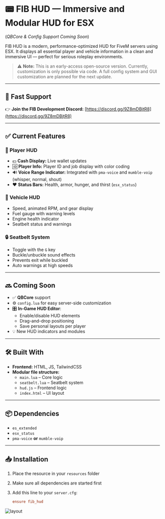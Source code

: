 # 📟 FIB HUD — Immersive and Modular HUD for ESX  
(*QBCore & Config Support Coming Soon*)

FIB HUD is a modern, performance-optimized HUD for FiveM servers using ESX. It displays all essential player and vehicle information in a clean and immersive UI — perfect for serious roleplay environments.

> ⚠️ **Note:** This is an early-access open-source version. Currently, customization is only possible via code. A full config system and GUI customization are planned for the next update.

---

## 🔗 Fast Support

👉 **Join the FIB Development Discord:** [https://discord.gg/9Z8mDBjtR8](https://discord.gg/9Z8mDBjtR8)

---

## ✅ Current Features

### 🧍 Player HUD

- 💵 **Cash Display:** Live wallet updates  
- 🆔 **Player Info:** Player ID and job display with color coding  
- 🔊 **Voice Range Indicator:** Integrated with `pma-voice` and `mumble-voip` (whisper, normal, shout)  
- ❤️ **Status Bars:** Health, armor, hunger, and thirst (`esx_status`)

### 🚗 Vehicle HUD

- Speed, animated RPM, and gear display  
- Fuel gauge with warning levels  
- Engine health indicator  
- Seatbelt status and warnings

### 🔒 Seatbelt System

- Toggle with the `G` key  
- Buckle/unbuckle sound effects  
- Prevents exit while buckled  
- Auto warnings at high speeds

---

## 🔜 Coming Soon

- ✅ **QBCore** support  
- ⚙️ `config.lua` for easy server-side customization  
- 🎛️ **In-Game HUD Editor**:  
  - Enable/disable HUD elements  
  - Drag-and-drop positioning  
  - Save personal layouts per player  
- 💡 New HUD indicators and modules

---

## 🛠️ Built With

- **Frontend:** HTML, JS, TailwindCSS  
- **Modular file structure:**  
  - `main.lua` – Core logic  
  - `seatbelt.lua` – Seatbelt system  
  - `hud.js` – Frontend logic  
  - `index.html` – UI layout

---

## 📦 Dependencies

- `es_extended`  
- `esx_status`  
- `pma-voice` **or** `mumble-voip`

---

## 📥 Installation

1. Place the resource in your `resources` folder  
2. Make sure all dependencies are started first  
3. Add this line to your `server.cfg`:

   ```cfg
   ensure fib_hud 

![layout](https://github.com/user-attachments/assets/f0bf5f28-d46d-4f89-8215-817610bdf2e3)
